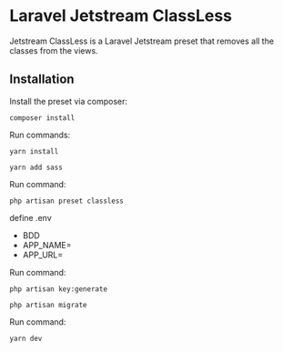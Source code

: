 <h1>Laravel Jetstream ClassLess</h1>
<p>Jetstream ClassLess is a Laravel Jetstream preset that removes all the classes from the views.</p>
<h2>Installation</h2>
<p>Install the preset via composer:</p>
<pre><code>composer install </code></pre>
<p>Run  commands:</p>
<pre><code>yarn install</code></pre>
<pre><code>yarn add sass</code></pre>
<p>Run  command:</p>
    <pre><code>php artisan preset classless</code></pre>

<p>define .env</p>
<ul><li>BDD </li><li>APP_NAME=</li><li>APP_URL=</li></ul>

<p>Run  command:</p>
<pre><code>php artisan key:generate</code></pre>
<pre><code>php artisan migrate</code></pre>

<p>Run  command:</p>
<pre><code>yarn dev </code></pre>
